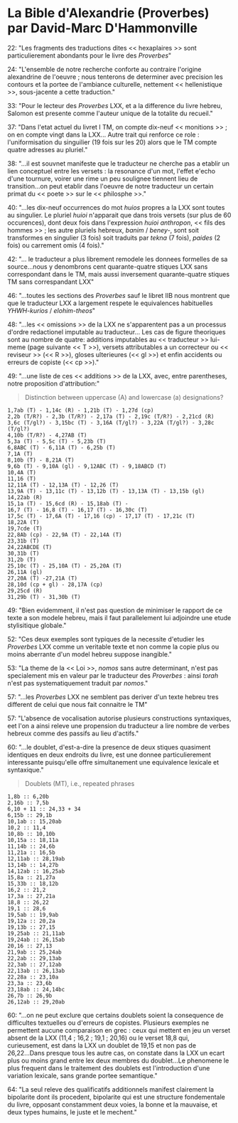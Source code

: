 # La Bible d'Alexandrie (Proverbes) par David-Marc D'Hammonville

22: "Les fragments des traductions dites << hexaplaires >> sont particulierement abondants pour le livre des _Proverbes_"

24: "L'ensemble de notre recherche conforte au contraire l'origine alexandrine de l'oeuvre ; nous tenterons de determiner avec precision les contours et la portee de l'ambiance culturelle, nettement << hellenistique >>, sous-jacente a cette traduction."

33: "Pour le lecteur des _Proverbes_ LXX, et a la difference du livre hebreu, Salomon est presente comme l'auteur unique de la totalite du recueil."

37: "Dans l'etat actuel du livret I TM, on compte dix-neuf << monitions >> ; on en compte vingt dans la LXX... Autre trait qui renforce ce role : l'uniformisation du singuilier (19 fois sur les 20) alors que le TM compte quatre adresses au pluriel."

38: "...il est souvnet manifeste que le traducteur ne cherche pas a etablir un lien conceptuel entre les versets :  la resonance d'un mot, l'effet e'echo d'une tournure, voirer une rime un peu soulignee tiennent lieu de transition...on peut etablir dans l'oeuvre de notre traducteur un certain primat du  << poete >> sur le << philosphe >>."

40: "...les dix-neuf occurrences do mot _huios_ propres a la LXX sont toutes au singulier. Le pluriel _huioi_ n'apparait que dans trois versets (sur plus de 60 occurences), dont deux fois dans l'expression _huioi anthropon_, << fils des hommes >> ; les autre pluriels hebreux, _banim_ / _beney-_, sont soit transformes en singulier (3 fois) soit traduits par _tekna_ (7 fois), _paides_ (2 fois) ou carrement omis (4 fois)."

42: "... le traducteur a plus librement remodele les donnees formelles de sa source...nous y denombrons cent quarante-quatre stiques LXX sans correspondant dans le TM, mais aussi inversement quarante-quatre stiques TM sans correspandant LXX"

46: "...toutes les sections des _Proverbes_ sauf le libret IIB nous montrent que que le traducteur LXX a largement respete le equivalences habituelles _YHWH-kurios_ / _elohim-theos_"

48: "...les << omissions >> de la LXX ne s'apparentent pas a un processus d'ordre redactionel imputable au traducteur... Les cas de figure theoriques sont au nombre de quatre:  additions imputables au << traducteur >> lui-meme (page suivante << T >>), versets attributables a un correcteur ou << reviseur >> (<< R >>), gloses ulterieures (<< gl >>) et enfin accidents ou erreurs de copiste (<< cp >>)."

49: "...une liste de ces << additions >> de la LXX, avec, entre parentheses, notre proposition d'attribution:"
> Distinction between uppercase (A) and lowercase (a) designations?
```
1,7ab (T) - 1,14c (R) - 1,21b (T) - 1,27d (cp)
2,2b (T/R?) - 2,3b (T/R?) - 2,17a (T) - 2,19c (T/R?) - 2,21cd (R)
3,6c (T/gl?) - 3,15bc (T) - 3,16A (T/gl?) - 3,22A (T/gl?) - 3,28c (T/gl?)
4,10b (T/R?) - 4,27AB (T)
5,3a (T) - 5,5c (T) - 5,23b (T)
6,8ABC (T) - 6,11A (T) - 6,25b (T)
7,1A (T)
8,10b (T) - 8,21A (T)
9,6b (T) - 9,10A (gl) - 9,12ABC (T) - 9,18ABCD (T)
10,4A (T)
11,16 (T)
12,11A (T) - 12,13A (T) - 12,26 (T)
13,9A (T) - 13,11c (T) - 13,12b (T) - 13,13A (T) - 13,15b (gl)
14,22ab (R)
15,1a (T) - 15,6cd (R) - 15,18ab (T) -
16,7 (T) - 16,8 (T) - 16,17 (T) - 16,30c (T)
17,5c (T) - 17,6A (T) - 17,16 (cp) - 17,17 (T) - 17,21c (T)
18,22A (T)
19,7cde (T)
22,8Ab (cp) - 22,9A (T) - 22,14A (T)
23,31b (T)
24,22ABCDE (T)
30,31b (T)
31,2b (T)
25,10c (T) - 25,10A (T) - 25,20A (T)
26,11A (gl)
27,20A (T) -27,21A (T)
28,10d (cp + gl) - 28,17A (cp)
29,25cd (R) 
31,29b (T) - 31,30b (T)
```

49: "Bien evidemment, il n'est pas question de minimiser le rapport de ce texte a son modele hebreu, mais il faut parallelement lui adjoindre une etude stylisitique globale."

52: "Ces deux exemples sont typiques de la necessite d'etudier les _Proverbes_ LXX comme un veritable texte et non comme la copie plus ou moins aberrante d'un model hebreu suppose inangible."

53: "La theme de la << Loi >>, _nomos_ sans autre determinant, n'est pas specialement mis en valeur par le traducteur des _Proverbes_ : ainsi _torah_ n'est pas systematiquement traduit par _nomos_."

57: "...les _Proverbes_ LXX ne semblent pas deriver d'un texte hebreu tres different de celui que nous fait connaitre le TM"

57: "L'absence de vocalisation autorise plusieurs constructions syntaxiques, eet l'on a ainsi releve une propension du traducteur a lire nombre de verbes hebreux comme des passifs au lieu d'actifs."

60: "...le doublet, d'est-a-dire la presence de deux stiques quasiment identiques en deux endroits du livre, est une donnee particulierement interessante puisqu'elle offre simultanement une equivalence lexicale et syntaxique."
> Doublets (MT), i.e., repeated phrases
```
1,8b :: 6,20b
2,16b :: 7,5b
6,10 + 11 :: 24,33 + 34
6,15b :: 29,1b
10,1ab :: 15,20ab
10,2 :: 11,4
10,8b :: 10,10b
10,15a :: 18,11a
11,14b :: 24,6b
11,21a :: 16,5b
12,11ab :: 28,19ab
13,14b :: 14,27b
14,12ab :: 16,25ab
15,8a :: 21,27a
15,33b :: 18,12b
16,2 :: 21,2
17,3a :: 27,21a
18,8 :: 26,22
19,1 :: 28,6
19,5ab :: 19,9ab
19,12a :: 20,2a
19,13b :: 27,15
19,25ab :: 21,11ab
19,24ab :: 26,15ab
20,16 :: 27,13
21,9ab :: 25,24ab
22,2ab :: 29,13ab
22,3ab :: 27,12ab
22,13ab :: 26,13ab
22,28a :: 23,10a
23,3a :: 23,6b
23,18ab :: 24,14bc
26,7b :: 26,9b
26,12ab :: 29,20ab
```
60: "...on ne peut exclure que certains doublets soient la consequence de difficultes textuelles ou d'erreurs de copistes. Plusieurs exemples ne permettent aucune comparaison en grec : ceux qui mettent en jeu un verset absent de la LXX (11,4 ; 16,2 ; 19,1 ; 20,16) ou le verset 18,8 qui, curieusement, est dans la LXX un doublet de 19,15 et non pas de 26,22...Dans presque tous les autre cas, on constate dans la LXX un ecart plus ou moins grand entre lex deux membres du doublet...Le phenomene le plus frequent dans le traitement des doublets est l'introduction d'une variation lexicale, sans grande portee semantique."

64: "La seul releve des qualificatifs additionnels manifest clairement la bipolarite dont ils procedent, bipolarite qui est une structure fondementale du livre, opposant constamment deux voies, la bonne et la mauvaise, et deux types humains, le juste et le mechent."
